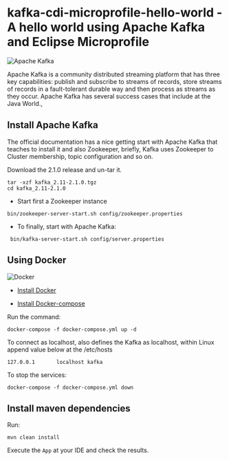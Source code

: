 # kafka-cdi-microprofile-hello-world - A hello world using Apache Kafka and Eclipse Microprofile

![Apache Kafka](https://i1.wp.com/www.godatafy.com/wp-content/uploads/otwbm/tmb/tech-apachekafka-logo_1436633526_220X120_c_c_1_FFFFFF.jpg?resize=220%2C120)

Apache Kafka is a community distributed streaming platform that has three key capabilities: publish and subscribe to streams of records, store streams of records in a fault-tolerant durable way and then process as streams as they occur. Apache Kafka has several success cases that include at the Java World.,

## Install Apache Kafka

The official documentation has a nice getting start with Apache Kafka that teaches to install it and also Zookeeper, briefly, Kafka uses Zookeeper to Cluster membership, topic configuration and so on.

Download the 2.1.0 release and un-tar it.

```shell
tar -xzf kafka_2.11-2.1.0.tgz
cd kafka_2.11-2.1.0
```

* Start first a Zookeeper instance

```shell
bin/zookeeper-server-start.sh config/zookeeper.properties
```

* To finally, start with Apache Kafka:

```shell
 bin/kafka-server-start.sh config/server.properties
```

## Using Docker

![Docker](https://www.docker.com/sites/default/files/social/docker_facebook_share.png)

* [Install Docker](https://docs.docker.com/install/)

* [Install Docker-compose](https://docs.docker.com/compose/install/)

Run the command:

```shell
docker-compose -f docker-compose.yml up -d
```

To connect as localhost, also defines the Kafka as localhost, within Linux append value below at the /etc/hosts

```shell
127.0.0.1       localhost kafka
```

To stop the services:

```shell
docker-compose -f docker-compose.yml down
```

## Install maven dependencies

Run:

```
mvn clean install
```

Execute the `App` at your IDE and check the results.
